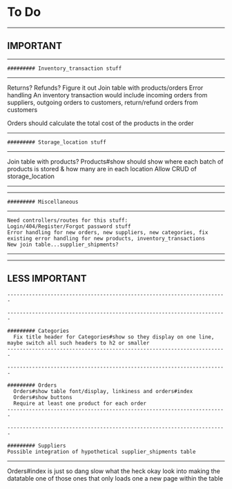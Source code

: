 # To Do
-----------------------------------------------------------------------
IMPORTANT
-----------------------------------------------------------------------

-----------------------------------------------------------------------
    ######### Inventory_transaction stuff
-----------------------------------------------------------------------

  Returns?
  Refunds?
  Figure it out
  Join table with products/orders
  Error handling
  An inventory transaction would include incoming orders from suppliers, outgoing orders to customers, return/refund orders from customers
  
  Orders should calculate the total cost of the products in the order

-----------------------------------------------------------------------
    ######### Storage_location stuff
-----------------------------------------------------------------------

  Join table with products?
  Products#show should show where each batch of products is stored & how many are in each location
  Allow CRUD of storage_location

-----------------------------------------------------------------------

-----------------------------------------------------------------------

    ######### Miscellaneous
-----------------------------------------------------------------------

    Need controllers/routes for this stuff:
    Login/404/Register/Forgot password stuff
    Error handling for new orders, new suppliers, new categories, fix existing error handling for new products, inventory_transactions
    New join table...supplier_shipments?


-----------------------------------------------------------------------
-----------------------------------------------------------------------

LESS IMPORTANT
-----------------------------------------------------------------------

    -----------------------------------------------------------------------

    -----------------------------------------------------------------------

    ######### Categories
      Fix title header for Categories#show so they display on one line, maybe switch all such headers to h2 or smaller
    -----------------------------------------------------------------------

    -----------------------------------------------------------------------

    ######### Orders
      Orders#show table font/display, linkiness and orders#index
      Orders#show buttons
      Require at least one product for each order
    -----------------------------------------------------------------------

    -----------------------------------------------------------------------

    ######### Suppliers
    Possible integration of hypothetical supplier_shipments table
-----------------------------------------------------------------------


Orders#index is just so dang slow what the heck
  okay look into making the datatable one of those ones that only loads one a new page within the table
